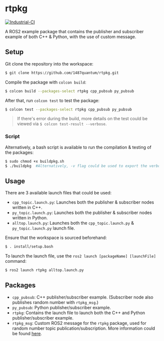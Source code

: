 # rtpkg

[![Industrial-CI](https://img.shields.io/github/workflow/status/1487quantum/rtpkg/Industrial-CI?logo=github&style=flat-square)](https://github.com/1487quantum/rtpkg/actions/workflows/gh-action.yml)

A ROS2 example package that contains the publisher and subscriber example of both C++ & Python, with the use of custom message.

## Setup

Git clone the repository into the workspace:

```bash
$ git clone https://github.com/1487quantum/rtpkg.git
```

Compile the package with `colcon build`:

```bash
$ colcon build --packages-select rtpkg cpp_pubsub py_pubsub
```

After that, run `colcon test` to test the package:

```bash
$ colcon test --packages-select rtpkg cpp_pubsub py_pubsub
```

> If there's error during the build, more details on the test could be viewed via `$ colcon test-result --verbose`.

### Script

Alternatively, a bash script is available to run the compilation & testing of the packages:

```bash
$ sudo chmod +x buildpkg.sh
$ ./buildpkg  #Alternatively, -v flag could be used to export the verbose output of the test result
```



## Usage

There are 3 available launch files that could be used:

- `cpp_topic.launch.py`: Launches both the publisher & subscriber nodes written in C++.
- `py_topic.launch.py`: Launches both the publisher & subscriber nodes written in Python.
- `alltop.launch.py`: Launches both the `cpp_topic.launch.py` & `py_topic.launch.py` launch file.

Ensure that the workspace is sourced beforehand:

```bash
$ . install/setup.bash
```

To launch the launch file, use the `ros2 launch [packageName] [launchFile]` command:

```bash
$ ros2 launch rtpkg alltop.launch.py
```



## Packages

- `cpp_pubsub`: C++ publisher/subscriber example. (Subscriber node also publishes random number with `rtpkg_msg`.)
- `py_pubsub`: Python publisher/subscriber example.
- `rtpkg`: Contains the launch file to launch both the C++ and Python publisher/subscriber example. 
- `rtpkg_msg`: Custom ROS2 message for the `rtpkg` package, used for random number topic publication/subscription. More information could be found [here](rtpkg_msg/README.md).
